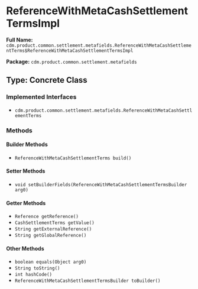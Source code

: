 # ReferenceWithMetaCashSettlementTermsImpl

**Full Name:** `cdm.product.common.settlement.metafields.ReferenceWithMetaCashSettlementTerms$ReferenceWithMetaCashSettlementTermsImpl`

**Package:** `cdm.product.common.settlement.metafields`

## Type: Concrete Class

### Implemented Interfaces

- `cdm.product.common.settlement.metafields.ReferenceWithMetaCashSettlementTerms`

### Methods

#### Builder Methods

- `ReferenceWithMetaCashSettlementTerms build()`

#### Setter Methods

- `void setBuilderFields(ReferenceWithMetaCashSettlementTermsBuilder arg0)`

#### Getter Methods

- `Reference getReference()`
- `CashSettlementTerms getValue()`
- `String getExternalReference()`
- `String getGlobalReference()`

#### Other Methods

- `boolean equals(Object arg0)`
- `String toString()`
- `int hashCode()`
- `ReferenceWithMetaCashSettlementTermsBuilder toBuilder()`

